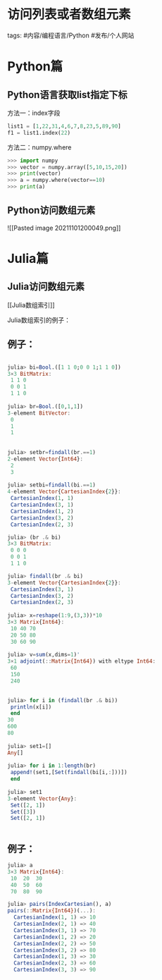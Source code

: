 # 访问列表或者数组元素


tags: #内容/编程语言/Python #发布/个人网站


# Python篇

## Python语言获取list指定下标

方法一：index字段

```python
list1 = [1,22,31,4,6,7,8,23,5,89,90]
f1 = list1.index(22)
```



方法二：numpy.where
```python
>>> import numpy
>>> vector = numpy.array([5,10,15,20])
>>> print(vector)
>>> a = numpy.where(vector==10)  
>>> print(a)

```




## Python访问数组元素

![[Pasted image 20211101200049.png]]

# Julia篇

## Julia访问数组元素

[[Julia数组索引]]


Julia数组索引的例子：

## 例子：

```julia

julia> bi=Bool.([1 1 0;0 0 1;1 1 0])
3×3 BitMatrix:
 1 1 0
 0 0 1
 1 1 0
      
julia> br=Bool.([0,1,1])
3-element BitVector:
 0
 1
 1
      
     
julia> setbr=findall(br.==1)
2-element Vector{Int64}:
 2
 3
  
julia> setbi=findall(bi.==1)
4-element Vector{CartesianIndex{2}}:
 CartesianIndex(1, 1)
 CartesianIndex(3, 1)
 CartesianIndex(1, 2)
 CartesianIndex(3, 2)
 CartesianIndex(2, 3)

julia> (br .& bi)
3×3 BitMatrix:
 0 0 0
 0 0 1
 1 1 0     

julia> findall(br .& bi)
3-element Vector{CartesianIndex{2}}:
 CartesianIndex(3, 1)
 CartesianIndex(3, 2)
 CartesianIndex(2, 3)
 
julia> x=reshape(1:9,(3,3))*10
3×3 Matrix{Int64}:
 10 40 70
 20 50 80
 30 60 90
      
julia> v=sum(x,dims=1)'
3×1 adjoint(::Matrix{Int64}) with eltype Int64:
 60
 150
 240
       

julia> for i in (findall(br .& bi))
 println(x[i])
 end
30
600
80
      
julia> set1=[]
Any[]
  
julia> for i in 1:length(br)
 append!(set1,[Set(findall(bi[i,:]))])
 end
  
julia> set1
3-element Vector{Any}:
 Set([2, 1])
 Set([3])
 Set([2, 1])
 
```


## 例子：

```julia
julia> a
3×3 Matrix{Int64}:
 10  20  30
 40  50  60
 70  80  90

julia> pairs(IndexCartesian(), a)
pairs(::Matrix{Int64})(...):
  CartesianIndex(1, 1) => 10
  CartesianIndex(2, 1) => 40
  CartesianIndex(3, 1) => 70
  CartesianIndex(1, 2) => 20
  CartesianIndex(2, 2) => 50
  CartesianIndex(3, 2) => 80
  CartesianIndex(1, 3) => 30
  CartesianIndex(2, 3) => 60
  CartesianIndex(3, 3) => 90
```